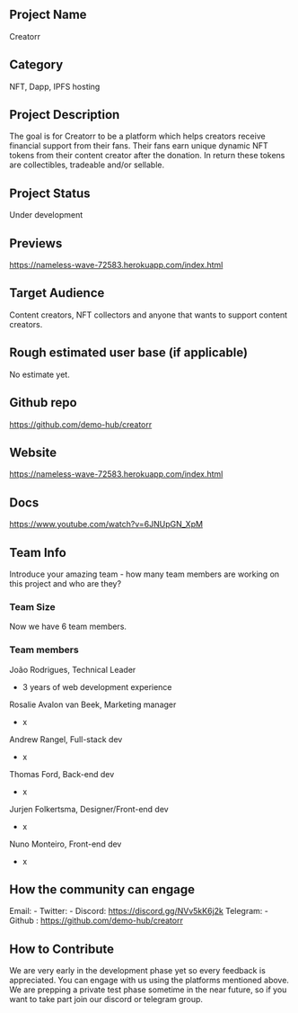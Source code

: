 ## Project Name
Creatorr

## Category 
NFT, Dapp, IPFS hosting

## Project Description
The goal is for Creatorr to be a platform which helps creators receive financial support from their fans. Their fans earn unique dynamic NFT tokens from their content creator after the donation. In return these tokens are collectibles, tradeable and/or sellable.

## Project Status
Under development

## Previews
https://nameless-wave-72583.herokuapp.com/index.html

## Target Audience
Content creators, NFT collectors and anyone that wants to support content creators.

## Rough estimated user base (if applicable)
No estimate yet.

## Github repo
https://github.com/demo-hub/creatorr

## Website
https://nameless-wave-72583.herokuapp.com/index.html

## Docs
https://www.youtube.com/watch?v=6JNUpGN_XpM

## Team Info
Introduce your amazing team - how many team members are working on this project and who are they?

### Team Size  
Now we have 6 team members. 

### Team members  

João Rodrigues, Technical Leader
- 3 years of web development experience

Rosalie Avalon van Beek, Marketing manager
- x

Andrew Rangel, Full-stack dev
- x

Thomas Ford, Back-end dev
- x

Jurjen Folkertsma, Designer/Front-end dev
- x 

Nuno Monteiro, Front-end dev
- x


## How the community can engage
Email: -
Twitter: -
Discord: https://discord.gg/NVv5kK6j2k
Telegram: -
Github : https://github.com/demo-hub/creatorr

## How to Contribute
We are very early in the development phase yet so every feedback is appreciated. You can engage with us using the platforms mentioned above. We are prepping a private test phase sometime in the near future, so if you want to take part join our discord or telegram group.
